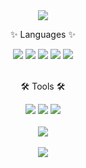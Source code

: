 <div align=center>
	<img src="https://capsule-render.vercel.app/api?type=waving&color=gradient&height=200&section=header&text=Hanavi%20Github!&fontSize=90" />	
</div>
<div align=center>
	<p>✨ Languages ✨</p>
</div>
<div align="center">
  <img src="https://img.shields.io/badge/Spring boot-6DB33F?style=flat&logo=SpringBoot&logoColor=white"/>
	<img src="https://img.shields.io/badge/HTMl5-E34F26?style=flat&logo=HTML5&logoColor=white"/>
<img src="https://img.shields.io/badge/CSS3-1572B6?=flat&logo=CSS3&logoColor=white"/>
<img src="https://img.shields.io/badge/JavaScript-F7DF1E?style=flat&logo=JavaScript&logoColor=white"/>
<img src="https://img.shields.io/badge/React-61DAFB?style=flat&logo=React&logoColor=white"/>
</div>
<br>
<div align=center>
	<p>🛠 Tools 🛠</p>
</div>
<div align=center>
  <img src="https://img.shields.io/badge/IntelliJ IDEA-000000?style=flat&logo=IntelliJ IDEA&logoColor=white"/>
	<img src="https://img.shields.io/badge/Visual Studio Code-007ACC?style=flat&logo=Visual Studio Code&logoColor=white"/>
  <img src="https://img.shields.io/badge/Github-000000?style=flat&logo=Github&logoColor=white"/>
</div>
<br>
<div align=center>
<img src="https://github-readme-stats.vercel.app/api?username=Hanavi999&show_icons=true">
</div>
<br>
<div align=center>
  <img src="https://github-readme-stats.vercel.app/api/top-langs/?username=Hanavi999&layout=compact">
</div>

